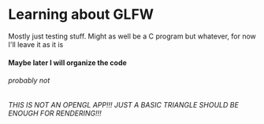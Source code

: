 # Learning about GLFW

Mostly just testing stuff. Might as well be a C program but whatever, for now I'll leave it as it is

#### Maybe later I will organize the code
###### probably not

*THIS IS NOT AN OPENGL APP!!! JUST A BASIC TRIANGLE SHOULD BE ENOUGH FOR RENDERING!!!*
